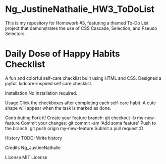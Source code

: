# Ng_JustineNathalie_HW3_ToDoList
This is my repository for Homework #3, featuring a themed To-Do List project that demonstrates the use of CSS Cascade, Selection, and Pseudo Selectors.

# Daily Dose of Happy Habits Checklist

A fun and colorful self-care checklist built using HTML and CSS. Designed a joyful, kidcore-inspired self care checklist.

Installation
No Installation required.

Usage
Click the checkboxes after completing each self-care habit. A cute shape will appear when the task is marked as done.  

Contributing
Fork it!
Create your feature branch: git checkout -b my-new-feature
Commit your changes: git commit -am 'Add some feature'
Push to the branch: git push origin my-new-feature
Submit a pull request :D

History
TODO: Write history

Credits
Ng_JustineNathalie

License
MIT License

